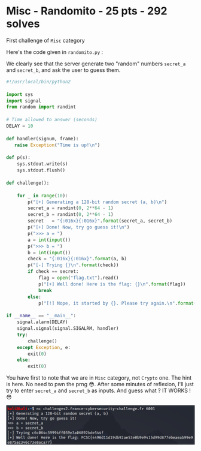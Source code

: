 # Misc - Randomito - 25 pts - 292 solves

First challenge of `Misc` category

Here's the code given in `randomito.py` :

We clearly see that the server generate two "random" numbers `secret_a` and `secret_b`, and ask the user to guess them.

```Python
#!/usr/local/bin/python2

import sys
import signal
from random import randint

# Time allowed to answer (seconds)
DELAY = 10

def handler(signum, frame):
   raise Exception("Time is up!\n")

def p(s):
	sys.stdout.write(s)
	sys.stdout.flush()

def challenge():

	for _ in range(10):
		p("[+] Generating a 128-bit random secret (a, b)\n")
		secret_a = randint(0, 2**64 - 1)
		secret_b = randint(0, 2**64 - 1)
		secret   = "{:016x}{:016x}".format(secret_a, secret_b)
		p("[+] Done! Now, try go guess it!\n")
		p(">>> a = ")
		a = int(input())
		p(">>> b = ")
		b = int(input())
		check = "{:016x}{:016x}".format(a, b)
		p("[-] Trying {}\n".format(check))
		if check == secret:
			flag = open("flag.txt").read()
			p("[+] Well done! Here is the flag: {}\n".format(flag))
			break
		else:
			p("[!] Nope, it started by {}. Please try again.\n".format(secret[:5]))

if __name__ == "__main__":
	signal.alarm(DELAY)
	signal.signal(signal.SIGALRM, handler)
	try:
		challenge()
	except Exception, e: 
		exit(0)
	else:
		exit(0)
 ```
 
 You have first to note that we are in `Misc` category, not `Crypto` one. The hint is here. No need to pwn the prng :flushed:. 
 After some minutes of reflexion, I'll just try to enter `secret_a` and `secret_b` as inputs. And guess what ? IT WORKS ! :flushed:
 
 !["flag!"](https://github.com/ntaff/Writeups/blob/master/assets/images/FCSC%202020/randomito1.png)
 
 
 
 
 
 
 
 
 
 
 
 
 
 
 
 
 
 
